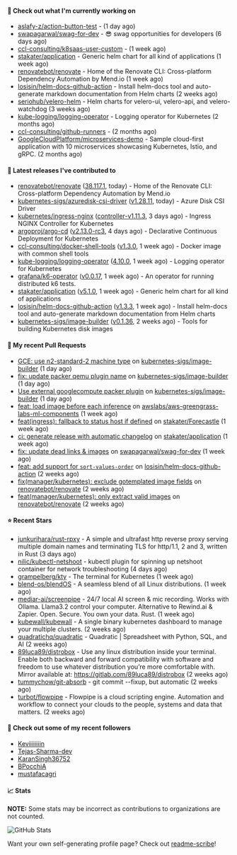 #### 👷 Check out what I'm currently working on

- [aslafy-z/action-button-test](https://github.com/aslafy-z/action-button-test) -  (1 day ago)
- [swapagarwal/swag-for-dev](https://github.com/swapagarwal/swag-for-dev) - 😎 swag opportunities for developers (6 days ago)
- [ccl-consulting/k8saas-user-custom](https://github.com/ccl-consulting/k8saas-user-custom) -  (1 week ago)
- [stakater/application](https://github.com/stakater/application) - Generic helm chart for all kind of applications (1 week ago)
- [renovatebot/renovate](https://github.com/renovatebot/renovate) - Home of the Renovate CLI: Cross-platform Dependency Automation by Mend.io (1 week ago)
- [losisin/helm-docs-github-action](https://github.com/losisin/helm-docs-github-action) - Install helm-docs tool and auto-generate markdown documentation from Helm charts (2 weeks ago)
- [seriohub/velero-helm](https://github.com/seriohub/velero-helm) - Helm charts for velero-ui, velero-api, and velero-watchdog (3 weeks ago)
- [kube-logging/logging-operator](https://github.com/kube-logging/logging-operator) - Logging operator for Kubernetes (2 months ago)
- [ccl-consulting/github-runners](https://github.com/ccl-consulting/github-runners) -  (2 months ago)
- [GoogleCloudPlatform/microservices-demo](https://github.com/GoogleCloudPlatform/microservices-demo) - Sample cloud-first application with 10 microservices showcasing Kubernetes, Istio, and gRPC. (2 months ago)

#### 🔭 Latest releases I've contributed to

- [renovatebot/renovate](https://github.com/renovatebot/renovate) ([38.117.1](https://github.com/renovatebot/renovate/releases/tag/38.117.1), today) - Home of the Renovate CLI: Cross-platform Dependency Automation by Mend.io
- [kubernetes-sigs/azuredisk-csi-driver](https://github.com/kubernetes-sigs/azuredisk-csi-driver) ([v1.28.11](https://github.com/kubernetes-sigs/azuredisk-csi-driver/releases/tag/v1.28.11), today) - Azure Disk CSI Driver
- [kubernetes/ingress-nginx](https://github.com/kubernetes/ingress-nginx) ([controller-v1.11.3](https://github.com/kubernetes/ingress-nginx/releases/tag/controller-v1.11.3), 3 days ago) - Ingress NGINX Controller for Kubernetes
- [argoproj/argo-cd](https://github.com/argoproj/argo-cd) ([v2.13.0-rc3](https://github.com/argoproj/argo-cd/releases/tag/v2.13.0-rc3), 4 days ago) - Declarative Continuous Deployment for Kubernetes
- [ccl-consulting/docker-shell-tools](https://github.com/ccl-consulting/docker-shell-tools) ([v1.3.0](https://github.com/ccl-consulting/docker-shell-tools/releases/tag/v1.3.0), 1 week ago) - Docker image with common shell tools
- [kube-logging/logging-operator](https://github.com/kube-logging/logging-operator) ([4.10.0](https://github.com/kube-logging/logging-operator/releases/tag/4.10.0), 1 week ago) - Logging operator for Kubernetes
- [grafana/k6-operator](https://github.com/grafana/k6-operator) ([v0.0.17](https://github.com/grafana/k6-operator/releases/tag/v0.0.17), 1 week ago) - An operator for running distributed k6 tests.
- [stakater/application](https://github.com/stakater/application) ([v5.1.0](https://github.com/stakater/application/releases/tag/v5.1.0), 1 week ago) - Generic helm chart for all kind of applications
- [losisin/helm-docs-github-action](https://github.com/losisin/helm-docs-github-action) ([v1.3.3](https://github.com/losisin/helm-docs-github-action/releases/tag/v1.3.3), 1 week ago) - Install helm-docs tool and auto-generate markdown documentation from Helm charts
- [kubernetes-sigs/image-builder](https://github.com/kubernetes-sigs/image-builder) ([v0.1.36](https://github.com/kubernetes-sigs/image-builder/releases/tag/v0.1.36), 2 weeks ago) - Tools for building Kubernetes disk images

#### 🔨 My recent Pull Requests

- [GCE: use n2-standard-2 machine type](https://github.com/kubernetes-sigs/image-builder/pull/1584) on [kubernetes-sigs/image-builder](https://github.com/kubernetes-sigs/image-builder) (1 day ago)
- [fix: update packer qemu plugin name](https://github.com/kubernetes-sigs/image-builder/pull/1582) on [kubernetes-sigs/image-builder](https://github.com/kubernetes-sigs/image-builder) (1 day ago)
- [Use external googlecompute packer plugin](https://github.com/kubernetes-sigs/image-builder/pull/1581) on [kubernetes-sigs/image-builder](https://github.com/kubernetes-sigs/image-builder) (1 day ago)
- [feat: load image before each inference](https://github.com/awslabs/aws-greengrass-labs-ml-components/pull/6) on [awslabs/aws-greengrass-labs-ml-components](https://github.com/awslabs/aws-greengrass-labs-ml-components) (1 week ago)
- [feat(ingress): fallback to status host if defined](https://github.com/stakater/Forecastle/pull/446) on [stakater/Forecastle](https://github.com/stakater/Forecastle) (1 week ago)
- [ci: generate release with automatic changelog](https://github.com/stakater/application/pull/353) on [stakater/application](https://github.com/stakater/application) (1 week ago)
- [fix: update dead links &amp; images](https://github.com/swapagarwal/swag-for-dev/pull/1266) on [swapagarwal/swag-for-dev](https://github.com/swapagarwal/swag-for-dev) (1 week ago)
- [feat: add support for `sort-values-order`](https://github.com/losisin/helm-docs-github-action/pull/270) on [losisin/helm-docs-github-action](https://github.com/losisin/helm-docs-github-action) (2 weeks ago)
- [fix(manager/kubernetes): exclude gotemplated image fields](https://github.com/renovatebot/renovate/pull/31624) on [renovatebot/renovate](https://github.com/renovatebot/renovate) (2 weeks ago)
- [feat(manager/kubernetes): only extract valid images](https://github.com/renovatebot/renovate/pull/31618) on [renovatebot/renovate](https://github.com/renovatebot/renovate) (2 weeks ago)

#### ⭐ Recent Stars

- [junkurihara/rust-rpxy](https://github.com/junkurihara/rust-rpxy) - A simple and ultrafast http reverse proxy serving multiple domain names and terminating TLS for http/1.1, 2 and 3, written in Rust (3 days ago)
- [nilic/kubectl-netshoot](https://github.com/nilic/kubectl-netshoot) - kubectl plugin for spinning up netshoot container for network troubleshooting (4 days ago)
- [grampelberg/kty](https://github.com/grampelberg/kty) - The terminal for Kubernetes (1 week ago)
- [blend-os/blendOS](https://github.com/blend-os/blendOS) - A seamless blend of all Linux distributions. (1 week ago)
- [mediar-ai/screenpipe](https://github.com/mediar-ai/screenpipe) - 24/7 local AI screen &amp; mic recording. Works with Ollama. Llama3.2 control your computer. Alternative to Rewind.ai &amp; Zapier. Open. Secure. You own your data. Rust. (1 week ago)
- [kubewall/kubewall](https://github.com/kubewall/kubewall) - A single binary kubernetes dashboard to manage your multiple clusters. (2 weeks ago)
- [quadratichq/quadratic](https://github.com/quadratichq/quadratic) - Quadratic | Spreadsheet with Python, SQL, and AI (2 weeks ago)
- [89luca89/distrobox](https://github.com/89luca89/distrobox) - Use any linux distribution inside your terminal. Enable both backward and forward compatibility with software and freedom to use whatever distribution you’re more comfortable with. Mirror available at: https://gitlab.com/89luca89/distrobox (2 weeks ago)
- [tummychow/git-absorb](https://github.com/tummychow/git-absorb) - git commit --fixup, but automatic (2 weeks ago)
- [turbot/flowpipe](https://github.com/turbot/flowpipe) - Flowpipe is a cloud scripting engine. Automation and workflow to connect your clouds to the people, systems and data that matters. (2 weeks ago)

#### 👯 Check out some of my recent followers

- [Keviiiiiiiin](https://github.com/Keviiiiiiiin)
- [Tejas-Sharma-dev](https://github.com/Tejas-Sharma-dev)
- [KaranSingh36752](https://github.com/KaranSingh36752)
- [BPocchiA](https://github.com/BPocchiA)
- [mustafacagri](https://github.com/mustafacagri)

#### 📈 Stats

**NOTE:** Some stats may be incorrect as contributions to organizations
are not counted.

![GitHub Stats](https://github-readme-stats.vercel.app/api?username=aslafy-z&count_private=false&theme=tokyonight&show_icons=true)

Want your own self-generating profile page? Check out [readme-scribe](https://github.com/muesli/readme-scribe)!
